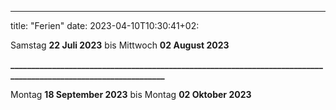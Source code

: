 ---
title: "Ferien"
date: 2023-04-10T10:30:41+02:

Samstag **22 Juli 2023** bis Mittwoch **02 August 2023**

**________________________________________________________________________________________________________________**

Montag **18 September 2023** bis Montag **02 Oktober 2023**
